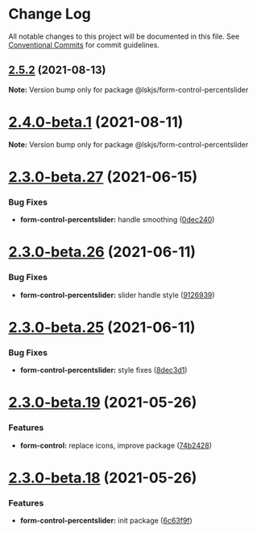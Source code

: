 # Change Log

All notable changes to this project will be documented in this file.
See [Conventional Commits](https://conventionalcommits.org) for commit guidelines.

## [2.5.2](https://github.com/lskjs/ux/compare/v2.5.1...v2.5.2) (2021-08-13)

**Note:** Version bump only for package @lskjs/form-control-percentslider





# [2.4.0-beta.1](https://github.com/lskjs/ux/compare/v2.3.0-beta.29...v2.4.0-beta.1) (2021-08-11)

**Note:** Version bump only for package @lskjs/form-control-percentslider





# [2.3.0-beta.27](https://github.com/lskjs/ux/tree/master/packages/form-control-percentslider/compare/v2.3.0-beta.26...v2.3.0-beta.27) (2021-06-15)


### Bug Fixes

* **form-control-percentslider:** handle smoothing ([0dec240](https://github.com/lskjs/ux/tree/master/packages/form-control-percentslider/commit/0dec24035da6ff438d29d8c9e7cef9ce753bfad2))





# [2.3.0-beta.26](https://github.com/lskjs/ux/tree/master/packages/form-control-percentslider/compare/v2.3.0-beta.25...v2.3.0-beta.26) (2021-06-11)


### Bug Fixes

* **form-control-percentslider:** slider handle style ([9126939](https://github.com/lskjs/ux/tree/master/packages/form-control-percentslider/commit/91269394d7623178a41294c5a613c33e055c7f45))





# [2.3.0-beta.25](https://github.com/lskjs/ux/tree/master/packages/form-control-percentslider/compare/v2.3.0-beta.24...v2.3.0-beta.25) (2021-06-11)


### Bug Fixes

* **form-control-percentslider:** style fixes ([8dec3d1](https://github.com/lskjs/ux/tree/master/packages/form-control-percentslider/commit/8dec3d18bd3f8df1852b6dd2ac191e1c6cb1b6cf))





# [2.3.0-beta.19](https://github.com/lskjs/ux/tree/master/packages/form-control-percentslider/compare/v2.3.0-beta.18...v2.3.0-beta.19) (2021-05-26)


### Features

* **form-control:** replace icons, improve package ([74b2428](https://github.com/lskjs/ux/tree/master/packages/form-control-percentslider/commit/74b2428eebd5b103ed9ed4fd93fbf3361a534d06))





# [2.3.0-beta.18](https://github.com/lskjs/ux/tree/master/packages/form-control-percentslider/compare/v2.3.0-beta.17...v2.3.0-beta.18) (2021-05-26)


### Features

* **form-control-percentslider:** init package ([6c63f9f](https://github.com/lskjs/ux/tree/master/packages/form-control-percentslider/commit/6c63f9fec53a214642a34cf11df8c480ccf88209))
